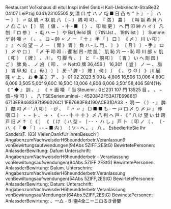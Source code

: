 Restaurant Vo1kshaus dI eitul Inspi in9el GmbH Kall-Uebknecht-StraBe32 04107 LeiPzig 0341/23105505 気 漂 口 寸 ハ ノ 屯 ■ 日 凸 も “ 卜 』 − 〕 ハ ー 〕 〕 〃 臥 肌 〃 杁 肌 八 〔 − 〕 隅 叩 叩 、 『 満 〕 農 〕 〔 叫 臥 希 貝 ハ ノ 凸 こ い 【 〕 院 〔 値 、 ‐ 十 ‐ ■ 〔 〉 、 叩 咄 更 〕 へ 門 叩 紳 ハ イ 〕 凡 刎 『 ロ 参 〕 ・ 屯 ハ ー 〕 や Ba1,9eld 牌 〔 7tNIJst 、 19tNIIst 〕 〕 Summe: ゲ 肘 唖 〃 〈 、 。 ロ − 帥 〃 ノ ー 『 十 』 半 「 〕 口 〕 《 〆 〕 川 い 叩 〕 』 』 へ 向 望 一 ノ ー 〔 胃 》 胃 〕 負 ハ ‐ し 門 、 〕 》 〔 且 〕 〕 ‐ 手 』 ロ 〕 〆 や 口 〕 『 〆 干 叩 叩 : : 還 制 凹 ‐ 院 肌 〕 肌 恥 穴 一 ‐ 恥 叩 川 部 〃 肌 〔 叩 〕 〔 牌 〕 、 川 。 勺 脚 令 、 〕 と 『 ‐ 胴 叩 〕 〔 胃 〕 い へ 剖 凹 〕 ご 〕 脾 角 、 ノ 凶 〔 叩 、 〃 NettO 牌 36,456 〕 16,30f 〔 豈 〕 ノ ー 、 脂 〕 胃 甲 矧 《 』 母 〕 〕 〕 房 ‐ ’ 脾 ‐ 〕 陣 〕 何 〕 〕 《 、 り ○ 〕 》 川 展 賎 〃 上 、 お ● 革 】 ア 、 》 01 02 2023 5 00も 4,806 16,506 13,006 4,80C 6,006 3,505 5,00f 9,60C 16,50C 13,006 4,806 6,006 3,50f 58,406 58‘4(1も 《 “ ◆ 』 訓 、 』 《 〃 画 唖 『 当 Steuemr.: 0ビ231 107 門 13525 目 。 、 − 佃 ‐ 伶 叩 〕 、 八 TSESerienumlnei- : 4520842F53A17E6986印6713EE9468397f996026C1 1FB7683F84190ACE31DA33 ・ 明 一 〈 〕 ‐ 』 脾 〕 酷 叩 〆 ‐ ’ 八 叩 〕 ‐ が 、 『 〃 〃 』 □ ■ ■ も ‐ 一 戸 口 〆 り 〆 戸 』 昨 咽 口 〕 ・ − 卜 、 → ・ 《 ‐ ‐ ‐ 十 十 十 》 〆 八 判 へ 戸 ‐ 《 ” 八 け 望 い 廿 跨 戸 旧 〆 ↑ 〔 《 〕 《 〔 け 〔 ハ 型 − 〔 ‐ ‐ ・ ハ し 」 戸 卜 〔 叩 ノ 〔 、 〔 ‐ ハ 《 『 ● 「 〕 ‐ ‐ − ■ 内 〕 〔 ソ ‐ へ 。 」 八 。 EsbedierlteSie Ihr SandersT. (83) VielenOankfUr lhrenBesuch 〕 AngabenzumNachweisderH6heundderbetr.Veranlassun9 vonBewirtungsaufwendungen(94Abs 5ZIFF.2EStG) BewirtetePersonen: AnlassderBewiltung: Dafum Unterschrift: AngabenzumNachweisderH6heundderbetr・Veranlassung vonBewiItungsaufwendungen(94Abs.5ZIFF 2EStG) BewirtetePersonen: AnlassderBewirtung: Dalum. Unterschrin: AngabenzumNachweisderH6heundderbetr.Veranlassung vonBewiltungsaufwendungen(54Abs 5ZIFF,2EStG) BewirtetePersonen: AnlassderBewirtung: Datum: Unterschrift: AngabenzumNachweisderH6heundderbetr Veranlassung vonBewinungsauMendungen(64Abs.5ZIFF,2EStG) BewinetePersonen: AnlassderBewirtung: 、一△ - B I壷4全ニーニロるき骨嬰